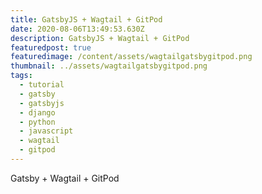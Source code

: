 ```yaml
---
title: GatsbyJS + Wagtail + GitPod
date: 2020-08-06T13:49:53.630Z
description: GatsbyJS + Wagtail + GitPod
featuredpost: true
featuredimage: /content/assets/wagtailgatsbygitpod.png
thumbnail: ../assets/wagtailgatsbygitpod.png
tags:
  - tutorial
  - gatsby
  - gatsbyjs
  - django
  - python
  - javascript
  - wagtail
  - gitpod
---
```

Gatsby + Wagtail + GitPod
